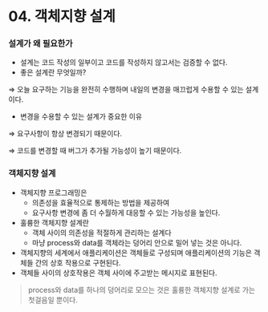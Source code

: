 ﻿# 04. 객체지향 설계

### 설계가 왜 필요한가

- 설계는 코드 작성의 일부이고 코드를 작성하지 않고서는 검증할 수 없다.
- 좋은 설계란 무엇일까?

 ⇒ 오늘 요구하는 기능을 완전히 수행하며 내일의 변경을 매끄럽게 수용할 수 있는 설계이다.

- 변경을 수용할 수 있는 설계가 중요한 이유

 ⇒ 요구사항이 항상 변경되기 때문이다.

 ⇒ 코드를 변경할 때 버그가 추가될 가능성이 높기 때문이다.

### 객체지향 설계

- 객체지향 프로그래밍은
    - 의존성을 효율적으로 통제하는 방법을 제공하여
    - 요구사항 변경에 좀 더 수월하게 대응할 수 있는 가능성을 높인다.
- 훌륭한 객체지향 설계란
    - 객체 사이의 의존성을 적절하게 관리하는 설계다
    - 마냥 process와 data를 객체라는 덩어리 안으로 밀어 넣는 것은 아니다.
- 객체지향의 세계에서 애플리케이션은 객체들로 구성되며 애플리케이션의 기능은 객체들 간의 상호 작용으로 구현된다.
- 객체들 사이의 상호작용은 객체 사이에 주고받는 메시지로 표현된다.

> process와 data를 하나의 덩어리로 모으는 것은 훌륭한 객체지향 설계로 가는 첫걸음일 뿐이다.
>